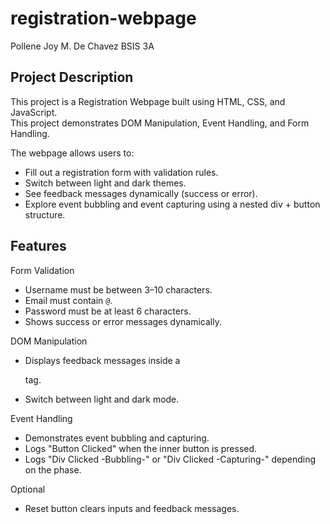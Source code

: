 # registration-webpage

Pollene Joy M. De Chavez
BSIS 3A

## Project Description
This project is a Registration Webpage built using HTML, CSS, and JavaScript.  
This project demonstrates DOM Manipulation, Event Handling, and Form Handling.

The webpage allows users to:
- Fill out a registration form with validation rules.
- Switch between light and dark themes.
- See feedback messages dynamically (success or error).
- Explore event bubbling and event capturing using a nested div + button structure.

## Features
Form Validation
- Username must be between 3–10 characters.
- Email must contain `@`.
- Password must be at least 6 characters.
- Shows success or error messages dynamically.

DOM Manipulation
  - Displays feedback messages inside a <p> tag.
  - Switch between light and dark mode.

Event Handling
  - Demonstrates event bubbling and capturing.
  - Logs "Button Clicked" when the inner button is pressed.
  - Logs "Div Clicked -Bubbling-" or "Div Clicked -Capturing-" depending on the phase.

Optional
  - Reset button clears inputs and feedback messages.

